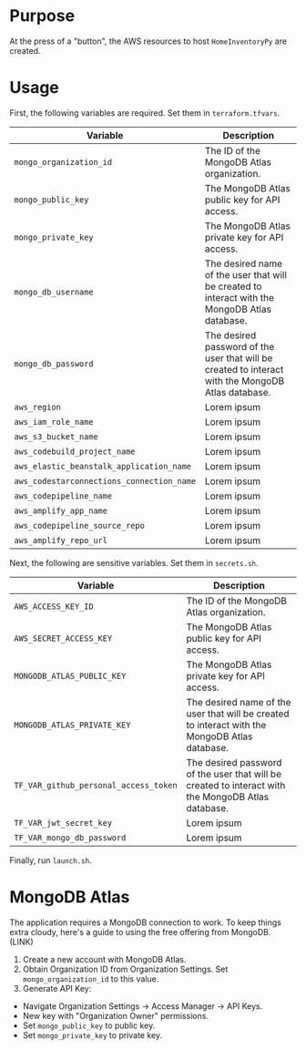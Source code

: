# Purpose
At the press of a "button", the AWS resources to host `HomeInventoryPy` are created. 

# Usage
First, the following variables are required. Set them in `terraform.tfvars`.

| Variable                                  | Description |
| ----------------------------------------- | ----------------------------------------- |
| `mongo_organization_id`                   | The ID of the MongoDB Atlas organization. |
| `mongo_public_key`                        | The MongoDB Atlas public key for API access. |
| `mongo_private_key`                       | The MongoDB Atlas private key for API access. |
| `mongo_db_username`                       | The desired name of the user that will be created to interact with the MongoDB Atlas database. |
| `mongo_db_password`                       | The desired password of the user that will be created to interact with the MongoDB Atlas database. |
| `aws_region`                              | Lorem ipsum |
| `aws_iam_role_name`                       | Lorem ipsum |
| `aws_s3_bucket_name`                      | Lorem ipsum |
| `aws_codebuild_project_name`              | Lorem ipsum |
| `aws_elastic_beanstalk_application_name`  | Lorem ipsum |
| `aws_codestarconnections_connection_name` | Lorem ipsum |
| `aws_codepipeline_name`                   | Lorem ipsum |
| `aws_amplify_app_name`                    | Lorem ipsum |
| `aws_codepipeline_source_repo`            | Lorem ipsum |
| `aws_amplify_repo_url`                    | Lorem ipsum |

Next, the following are sensitive variables. Set them in `secrets.sh`.

| Variable                              | Description |
| ------------------------------------- | ------------------------------------- |
| `AWS_ACCESS_KEY_ID`                   | The ID of the MongoDB Atlas organization. |
| `AWS_SECRET_ACCESS_KEY`               | The MongoDB Atlas public key for API access. |
| `MONGODB_ATLAS_PUBLIC_KEY`            | The MongoDB Atlas private key for API access. |
| `MONGODB_ATLAS_PRIVATE_KEY`           | The desired name of the user that will be created to interact with the MongoDB Atlas database. |
| `TF_VAR_github_personal_access_token` | The desired password of the user that will be created to interact with the MongoDB Atlas database. |
| `TF_VAR_jwt_secret_key`               | Lorem ipsum |
| `TF_VAR_mongo_db_password`            | Lorem ipsum |

Finally, run `launch.sh`.

# MongoDB Atlas
The application requires a MongoDB connection to work. To keep things extra cloudy, here's a guide to using the free
offering from MongoDB. (LINK)
1. Create a new account with MongoDB Atlas.
2. Obtain Organization ID from Organization Settings. Set `mongo_organization_id` to this value.
3. Generate API Key:
- Navigate Organization Settings -> Access Manager -> API Keys.
- New key with "Organization Owner" permissions.
- Set `mongo_public_key` to public key.
- Set `mongo_private_key` to private key.